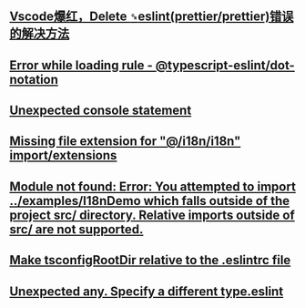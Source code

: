 #
## [Vscode爆红，Delete `␍`eslint(prettier/prettier)错误的解决方法](https://blog.csdn.net/weixin_59250190/article/details/129251895)

## [Error while loading rule - @typescript-eslint/dot-notation](https://github.com/typescript-eslint/typescript-eslint/issues/2429)

## [Unexpected console statement](https://blog.csdn.net/qq_44690237/article/details/98471262)

## [Missing file extension for "@/i18n/i18n"  import/extensions](https://juejin.cn/s/eslint%20missing%20file%20extension%20for%20./app%20(import/extensions))

## [Module not found: Error: You attempted to import ../examples/I18nDemo which falls outside of the project src/ directory. Relative imports outside of src/ are not supported.](https://blog.csdn.net/weixin_44824839/article/details/106302361)

## [Make tsconfigRootDir relative to the .eslintrc file](https://github.com/typescript-eslint/typescript-eslint/issues/251)

## [Unexpected any. Specify a different type.eslint](https://blog.csdn.net/a1056244734/article/details/116483428)

## 
